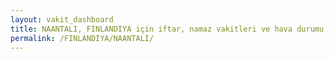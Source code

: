 ```yaml
---
layout: vakit_dashboard
title: NAANTALI, FINLANDIYA için iftar, namaz vakitleri ve hava durumu - ilçe/eyalet seç
permalink: /FINLANDIYA/NAANTALI/
---
```


<script type="text/javascript">
  var GLOBAL_COUNTRY = 'FINLANDIYA';
  var GLOBAL_CITY = 'NAANTALI';
  var GLOBAL_STATE = '';
  var lat = 72;
  var lon = 21;
</script>
